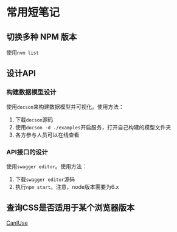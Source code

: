 # 常用短笔记

## 切换多种 NPM 版本

使用`nvm list`

## 设计API

### 构建数据模型设计

使用`docson`来构建数据模型并可视化。使用方法：
1. 下载`docson`源码
2. 使用`docson -d ./examples`开启服务，打开自己构建的模型文件夹
3. 各方参与人员可以在线查看

### API接口的设计

使用`swagger editor`。使用方法：
1. 下载`swagger editor`源码
2. 执行`npm start`。注意，node版本需要为6.x

## 查询CSS是否适用于某个浏览器版本

[CanIUse](https://caniuse.com/#search=user-select)
